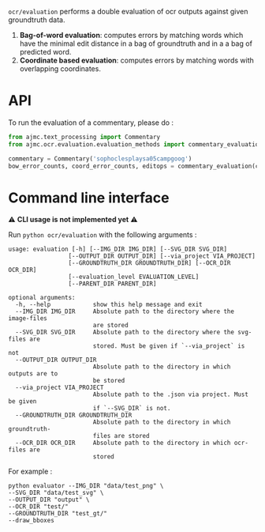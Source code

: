 `ocr/evaluation` performs a double evaluation of ocr outputs against given groundtruth data. 

1. **Bag-of-word evaluation**: computes errors by matching words which have the minimal edit distance in a bag of groundtruth and in a a bag of predicted word. 
2. **Coordinate based evaluation**: computes errors by matching words with overlapping coordinates.


# API

To run the evaluation of a commentary, please do :

```python
from ajmc.text_processing import Commentary
from ajmc.ocr.evaluation.evaluation_methods import commentary_evaluation

commentary = Commentary('sophoclesplaysa05campgoog')
bow_error_counts, coord_error_counts, editops = commentary_evaluation(commentary)
```


# Command line interface

⚠️ **CLI usage is not implemented yet** ⚠️

Run `python ocr/evaluation` with the following arguments : 

```shell script
usage: evaluation [-h] [--IMG_DIR IMG_DIR] [--SVG_DIR SVG_DIR]
                 [--OUTPUT_DIR OUTPUT_DIR] [--via_project VIA_PROJECT]
                 [--GROUNDTRUTH_DIR GROUNDTRUTH_DIR] [--OCR_DIR OCR_DIR]
                 [--evaluation_level EVALUATION_LEVEL]
                 [--PARENT_DIR PARENT_DIR]

optional arguments:
  -h, --help            show this help message and exit
  --IMG_DIR IMG_DIR     Absolute path to the directory where the image-files
                        are stored
  --SVG_DIR SVG_DIR     Absolute path to the directory where the svg-files are
                        stored. Must be given if `--via_project` is not
  --OUTPUT_DIR OUTPUT_DIR
                        Absolute path to the directory in which outputs are to
                        be stored
  --via_project VIA_PROJECT
                        Absolute path to the .json via project. Must be given
                        if `--SVG_DIR` is not.
  --GROUNDTRUTH_DIR GROUNDTRUTH_DIR
                        Absolute path to the directory in which groundtruth-
                        files are stored
  --OCR_DIR OCR_DIR     Absolute path to the directory in which ocr-files are
                        stored
```

For example : 
```
python evaluator --IMG_DIR "data/test_png" \
--SVG_DIR "data/test_svg" \
--OUTPUT_DIR "output" \
--OCR_DIR "test/"
--GROUNDTRUTH_DIR "test_gt/"
--draw_bboxes
```